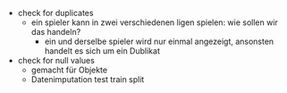- check for duplicates
  - ein spieler kann in zwei verschiedenen ligen spielen: wie sollen wir das handeln?
    - ein und derselbe spieler wird nur einmal angezeigt, ansonsten handelt es sich um ein Dublikat
- check for null values
  - gemacht für Objekte
  - Datenimputation test train split